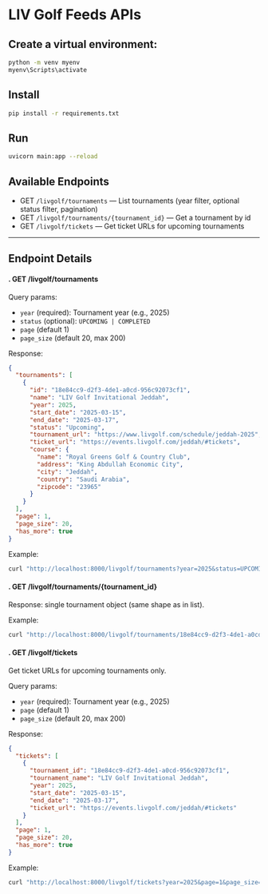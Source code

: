 # LIV Golf Feeds APIs

## Create a virtual environment:
```bash
python -m venv myenv
myenv\Scripts\activate
```

## Install
```bash
pip install -r requirements.txt
```

## Run
```bash
uvicorn main:app --reload
```

## Available Endpoints

- GET `/livgolf/tournaments` — List tournaments (year filter, optional status filter, pagination)
- GET `/livgolf/tournaments/{tournament_id}` — Get a tournament by id
- GET `/livgolf/tickets` — Get ticket URLs for upcoming tournaments

---

## Endpoint Details

#### . GET /livgolf/tournaments
Query params:
- `year` (required): Tournament year (e.g., 2025)
- `status` (optional): `UPCOMING | COMPLETED`
- `page` (default 1)
- `page_size` (default 20, max 200)

Response:
```json
{
  "tournaments": [
    {
      "id": "18e84cc9-d2f3-4de1-a0cd-956c92073cf1",
      "name": "LIV Golf Invitational Jeddah",
      "year": 2025,
      "start_date": "2025-03-15",
      "end_date": "2025-03-17",
      "status": "Upcoming",
      "tournament_url": "https://www.livgolf.com/schedule/jeddah-2025",
      "ticket_url": "https://events.livgolf.com/jeddah/#tickets",
      "course": {
        "name": "Royal Greens Golf & Country Club",
        "address": "King Abdullah Economic City",
        "city": "Jeddah",
        "country": "Saudi Arabia",
        "zipcode": "23965"
      }
    }
  ],
  "page": 1,
  "page_size": 20,
  "has_more": true
}
```

Example:
```bash
curl "http://localhost:8000/livgolf/tournaments?year=2025&status=UPCOMING&page=1&page_size=20"
```

#### . GET /livgolf/tournaments/{tournament_id}
Response: single tournament object (same shape as in list).

Example:
```bash
curl "http://localhost:8000/livgolf/tournaments/18e84cc9-d2f3-4de1-a0cd-956c92073cf1"
```

#### . GET /livgolf/tickets
Get ticket URLs for upcoming tournaments only.

Query params:
- `year` (required): Tournament year (e.g., 2025)
- `page` (default 1)
- `page_size` (default 20, max 200)

Response:
```json
{
  "tickets": [
    {
      "tournament_id": "18e84cc9-d2f3-4de1-a0cd-956c92073cf1",
      "tournament_name": "LIV Golf Invitational Jeddah",
      "year": 2025,
      "start_date": "2025-03-15",
      "end_date": "2025-03-17",
      "ticket_url": "https://events.livgolf.com/jeddah/#tickets"
    }
  ],
  "page": 1,
  "page_size": 20,
  "has_more": true
}
```

Example:
```bash
curl "http://localhost:8000/livgolf/tickets?year=2025&page=1&page_size=20"
```
